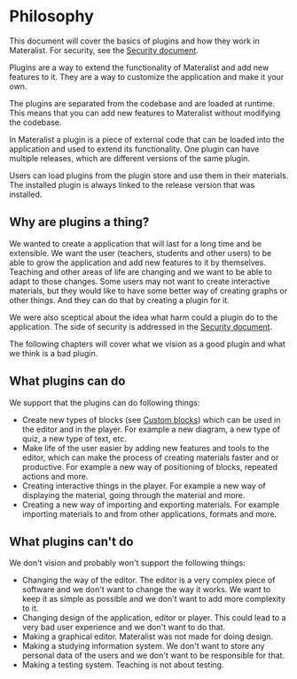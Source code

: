 # Philosophy

This document will cover the basics of plugins and how they work in Materalist.
For security, see the [Security document](./security).

Plugins are a way to extend the functionality of Materalist and add new features to it.
They are a way to customize the application and make it your own.

The plugins are separated from the codebase and are loaded at runtime.
This means that you can add new features to Materalist without modifying the codebase.

In Materalist a plugin is a piece of external code that can be loaded into the application and used to extend its functionality.
One plugin can have multiple releases, which are different versions of the same plugin.

Users can load plugins from the plugin store and use them in their materials.
The installed plugin is always linked to the release version that was installed.

## Why are plugins a thing?

We wanted to create a application that will last for a long time and be extensible.
We want the user (teachers, students and other users) to be able to grow the application and add new features to it by themselves.
Teaching and other areas of life are changing and we want to be able to adapt to those changes.
Some users may not want to create interactive materials, but they would like to have some better way of creating graphs or other things.
And they can do that by creating a plugin for it.

We were also sceptical about the idea what harm could a plugin do to the application.
The side of security is addressed in the [Security document](./security).

The following chapters will cover what we vision as a good plugin and what we think is a bad plugin.

## What plugins can do

We support that the plugins can do following things:

- Create new types of blocks (see [Custom blocks](./editor/custom-blocks)) which can be used in the editor and in the player. For example a new diagram, a new type of quiz, a new type of text, etc.
- Make life of the user easier by adding new features and tools to the editor, which can make the process of creating materials faster and or productive. For example a new way of positioning of blocks, repeated actions and more.
- Creating interactive things in the player. For example a new way of displaying the material, going through the material and more.
- Creating a new way of importing and exporting materials. For example importing materials to and from other applications, formats and more.

## What plugins can't do

We don't vision and probably won't support the following things:

- Changing the way of the editor. The editor is a very complex piece of software and we don't want to change the way it works. We want to keep it as simple as possible and we don't want to add more complexity to it.
- Changing design of the application, editor or player. This could lead to a very bad user experience and we don't want to do that. 
- Making a graphical editor. Materalist was not made for doing design.
- Making a studying information system. We don't want to store any personal data of the users and we don't want to be responsible for that.
- Making a testing system. Teaching is not about testing.